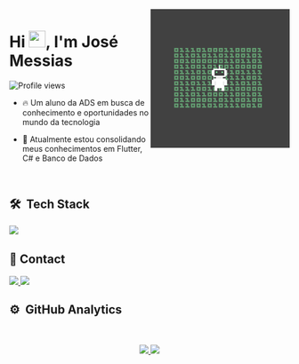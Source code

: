 <img align="right" height="250em" src="assets/unnamed.gif">

<h1 align="left">Hi 
  <img src = "https://raw.githubusercontent.com/rahulbanerjee26/githubProfileReadmeGenerator/main/gifs/wave.gif" width = 30px height='30px'>, I'm José Messias
</h1>
<p align="left"> 
  <img src="https://komarev.com/ghpvc/?username=JoseCMessias&color=yellow" alt="Profile views" /> 
</p>

- 🔥 Um aluno da ADS em busca de conhecimento e oportunidades no mundo da tecnologia

- 🔭 Atualmente estou consolidando meus conhecimentos em Flutter, C# e Banco de Dados


<br>

## 🛠 &nbsp;Tech Stack

<p align="start">
  <a href="https://skillicons.dev">
    <img src="https://skillicons.dev/icons?i=cs,dotnet,azure,vscode,visualstudio,postman,git,mysql,mongodb" />
  </a>
</p>

## 📧 Contact

<p align="start">
  <a href="https://www.linkedin.com/in/josecmessias/" target="_blank">
    <img src="https://skillicons.dev/icons?i=linkedin" />
  </a>
  <a href="mailto:josecmessias22@gmail.com" target="_blank">
    <img src="https://skillicons.dev/icons?i=gmail" />
  </a>
</p>

## ⚙️ &nbsp;GitHub Analytics

<div align="center"><br/><br/>
  <a href="https://github.com/JoseCMessias">
  <img height="150em" src="https://github-readme-stats.vercel.app/api?username=JoseCMessias&show_icons=true&theme=tokyonight&include_all_commits=true&count_private=true"/>
  <img height="150em" src="https://github-readme-stats.vercel.app/api/top-langs/?username=JoseCMessias&layout=compact&langs_count=7&theme=tokyonight"/>
</div>
